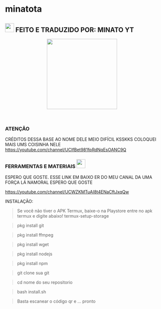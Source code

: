 # minatota
## <img src="https://github.com/TheDudeThatCode/TheDudeThatCode/blob/master/Assets/Hi.gif" width="29px"> FEITO E TRADUZIDO POR: MINATO YT
<p align="center">
<img src="https://media-giphy-com.cdn.ampproject.org/ii/w820/s/media.giphy.com/media/1g3A0gpaidxWcL9Mfo/giphy.gif" width="230" height="230"/>
</p>
<br>


</details>

### ATENÇÃO
CRÉDITOS DESSA BASE AO NOME DELE MEIO DIFÍCIL KSSKKS COLOQUEI MAIS UMS COISINHA NELE  https://youtube.com/channel/UCIfBet981fpRdNqEsOANC9Q
</div>

### FERRAMENTAS E MATERIAIS <img src="https://github.com/TheDudeThatCode/TheDudeThatCode/blob/master/Assets/Mario_Hello_Big.gif" width="29px">

ESPERO QUE GOSTE. ESSE LINK EM BAIXO ER DO MEU CANAL DA UMA FORÇA LÁ NAMORAL ESPERO QUE GOSTE 

https://youtube.com/channel/UCWZKMTuAI8t4ENaCftJxqQw

INSTALAÇÃO:

> Se você não tiver o APK Termux, baixe-o na Playstore
> entre no apk termux e digite abaixo!
 termux-setup-storage 

 > pkg install git

 > pkg install ffmpeg 

> pkg install wget 

> pkg install nodejs 

> pkg install npm 

> git clone sua git

> cd nome do seu repositorio

> bash install.sh

> Basta escanear o código qr e ... pronto
```
